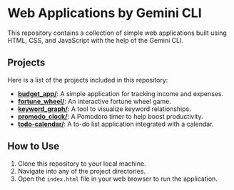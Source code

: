 # Web Applications by Gemini CLI

This repository contains a collection of simple web applications built using HTML, CSS, and JavaScript with the help of the Gemini CLI.

## Projects

Here is a list of the projects included in this repository:

- **[budget_app/](budget_app/)**: A simple application for tracking income and expenses.
- **[fortune_wheel/](fortune_wheel/)**: An interactive fortune wheel game.
- **[keyword_graph/](keyword_graph/)**: A tool to visualize keyword relationships.
- **[promodo_clock/](promodo_clock/)**: A Pomodoro timer to help boost productivity.
- **[todo-calendar/](todo-calendar/)**: A to-do list application integrated with a calendar.

## How to Use

1.  Clone this repository to your local machine.
2.  Navigate into any of the project directories.
3.  Open the `index.html` file in your web browser to run the application.